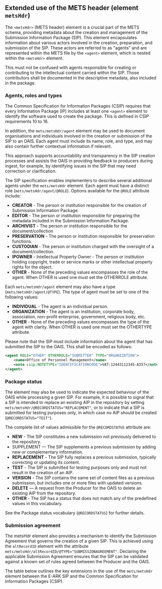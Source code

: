 ## Extended use of the METS header (element `metsHdr`)

The `<metsHdr>` (METS header) element is a crucial part of the METS schema, providing metadata about the creation and management of the Submission Information Package (SIP). This element encapsulates information about various actors involved in the creation, preparation, and submission of the SIP. These actors are referred to as "agents" and are represented within the METS file by the `<agent>` element, which is nested within the `<metsHdr>` element.

This must not be confused with agents responsible for creating or contributing to the intellectual content carried within the SIP. Those contributors shall be documented in the descriptive metadata, also included in the package.

### Agents, roles and types

The Common Specification for Information Packages (CSIP) requires that every Information Package (IP) includes at least one `<agent>` element to identify the software used to create the package. This is defined in CSIP requirements 10 to 16.

In addition, the `mets/metsHdr/agent` element may be used to document organisations and individuals involved in the creation or submission of the SIP to an OAIS. Each agent must include its name, role, and type, and may also contain further contextual information if relevant.

This approach supports accountability and transparency in the SIP creation processes and assists the OAIS in providing feedback to producers during ingest, for example, by identifying issues in the SIP that may need correction or clarification.

The SIP specification enables implementers to describe several additional agents under the `mets/metsHdr` element. Each agent must have a distinct role (`mets/metsHdr/agent/@ROLE`). Options available for the `@ROLE` attribute include:

- **CREATOR** - The person or institution responsible for the creation of Submission Information Package.
- **EDITOR** - The person or institution responsible for preparing the metadata included in the Submission Information Package.
- **ARCHIVIST** - The person or institution responsible for the document/collection
- **PRESERVATION** - The person or institution responsible for preservation functions.
- **CUSTODIAN** - The person or institution charged with the oversight of a document/collection.
- **IPOWNER** - Intellectual Property Owner - The person or institution holding copyright, trade or service marks or other intellectual property rights for the object.
- **OTHER** - None of the preceding values encompasses the role of the agent. When OTHER is used one must set the OTHERROLE attribute.

Each `mets/metsHdr/agent` element may also have a type (`mets/metsHdr/agent/@TYPE`). The type of agent must be set to one of the following values:

- **INDIVIDUAL** - The agent is an individual person.
- **ORGANIZATION** - The agent is an institution, corporate body, association, non-profit enterprise, government, religious body, etc.
- **OTHER** - None of the preceding values encompasses the type of the agent with clarity. When OTHER is used one must set the OTHERTYPE attribute.

Please note that the SIP must include information about the agent that has submitted the SIP to the OAIS. This shall be encoded as follows:

```xml
<agent ROLE="OTHER" OTHERROLE="SUBMITTER" TYPE="ORGANIZATION">
    <name>Office of Personnel Management</name>
    <note csip:NOTETYPE="IDENTIFICATIONCODE">VAT:12443112345-A357</note>
</agent>
```

### Package status

The <metsHdr> element may also be used to indicate the expected behaviour of the OAIS while processing a given SIP. For example, it is possible to signal that a SIP is intended to replace an existing AIP in the repository by setting `mets/metsHdr/@RECORDSTATUS="REPLACEMENT"`, or to indicate that a SIP is submitted for testing purposes only, in which case no AIP should be created (`@RECORDSTATUS="TEST"`).

The complete list of values admissible for the `@RECORDSTATUS` attribute are:

- **NEW** - The SIP constitutes a new submission not previously delivered to the repository.
- SUPPLEMENT — The SIP supplements a previous submission by adding new or complementary information.
- **REPLACEMENT** - The SIP fully replaces a previous submission, typically correcting or updating its content.
- **TEST** - The SIP is submitted for testing purposes only and must not result in the creation of an AIP.
- **VERSION** - The SIP contains the same set of content files as a previous submission, but includes one or more files with updated versions.
- **DELETE** — A request from the Producer for the OAIS to delete an existing AIP from the repository.
- **OTHER** - The SIP has a status that does not match any of the predefined values in this vocabulary.

See the Package status vocabulary (`@RECORDSTATUS`) for further details.

### Submission agreement

The metsHdr element also provides a mechanism to identify the Submission Agreement that governs the creation of a given SIP. This is achieved using the `altRecordID` element with the attribute `mets/metsHdr/altRecordID/@TYPE="SUBMISSIONAGREEMENT"`. Declaring the applicable Submission Agreement ensures that the SIP can be validated against a known set of rules agreed between the Producer and the OAIS.

The table below outlines the key extensions in the use of the `mets/metsHdr` element between the E-ARK SIP and the Common Specification for Information Packages (CSIP).
